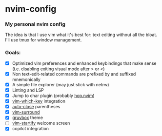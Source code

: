 # nvim-config
### My personal nvim config

The idea is that I use vim what it's best for: text editing without all the bloat. I'll use tmux for window management.

### Goals:
- [x] Optimized vim preferences and enhanced keybindings that make sense (i.e. disabling exiting visual mode after > or <)
- [x] Non text-edit-related commands are prefixed by <super> and suffixed mnemonically
- [x] A simple file explorer (may just stick with netrw)
- [x] Linting and LSP
- [x] Jump to char plugin (probably [hop.nvim](https://github.com/phaazon/hop.nvim))
- [x] [vim-which-key](https://github.com/folke/which-key.nvim) integration
- [x] [auto-close](https://github.com/jiangmiao/auto-pairs) parentheses
- [x] [vim-surround](https://github.com/tpope/vim-surround)
- [x] [gruvbox](https://github.com/ellisonleao/gruvbox.nvim) theme
- [ ] [vim-startify](https://github.com/mhinz/vim-startify) welcome screen
- [x] copilot integration
